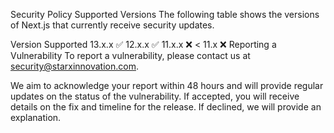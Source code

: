 Security Policy
Supported Versions
The following table shows the versions of Next.js that currently receive security updates.

Version	Supported
13.x.x	:white_check_mark:
12.x.x	:white_check_mark:
11.x.x	:x:
< 11.x	:x:
Reporting a Vulnerability
To report a vulnerability, please contact us at security@starxinnovation.com.

We aim to acknowledge your report within 48 hours and will provide regular updates on the status of the vulnerability. If accepted, you will receive details on the fix and timeline for the release. If declined, we will provide an explanation.
